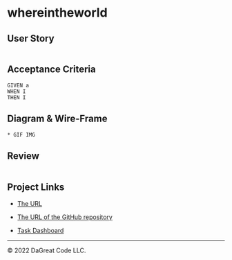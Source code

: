 # whereintheworld

## User Story

```

```

## Acceptance Criteria

```
GIVEN a
WHEN I
THEN I
```

## Diagram & Wire-Frame

```
* GIF IMG
```

## Review

```

```

## Project Links

- [The URL](https://whereintheworld34.herokuapp.com/)

- [The URL of the GitHub repository](https://github.com/dagreatcode/whereintheworld)

- [Task Dashboard](https://trello.com/b/b6Ym0v6u/no-covid-low-gas)

---

© 2022 DaGreat Code LLC.

